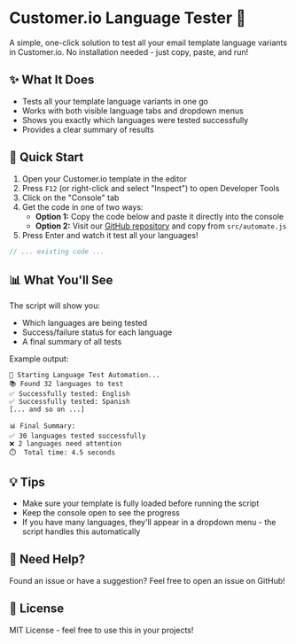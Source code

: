 # Customer.io Language Tester 🚀

A simple, one-click solution to test all your email template language variants in Customer.io. No installation needed - just copy, paste, and run!

## ✨ What It Does

- Tests all your template language variants in one go
- Works with both visible language tabs and dropdown menus
- Shows you exactly which languages were tested successfully
- Provides a clear summary of results

## 🎯 Quick Start

1. Open your Customer.io template in the editor
2. Press `F12` (or right-click and select "Inspect") to open Developer Tools
3. Click on the "Console" tab
4. Get the code in one of two ways:
   - **Option 1:** Copy the code below and paste it directly into the console
   - **Option 2:** Visit our [GitHub repository](https://github.com/pranavkafle/customerio-language-tester) and copy from `src/automate.js`
5. Press Enter and watch it test all your languages!

```javascript
// ... existing code ...
```

## 📊 What You'll See

The script will show you:
- Which languages are being tested
- Success/failure status for each language
- A final summary of all tests

Example output:
```
🚀 Starting Language Test Automation...
📚 Found 32 languages to test
✅ Successfully tested: English
✅ Successfully tested: Spanish
[... and so on ...]

📊 Final Summary:
✅ 30 languages tested successfully
❌ 2 languages need attention
⏱️  Total time: 4.5 seconds
```

## 💡 Tips

- Make sure your template is fully loaded before running the script
- Keep the console open to see the progress
- If you have many languages, they'll appear in a dropdown menu - the script handles this automatically

## 🤝 Need Help?

Found an issue or have a suggestion? Feel free to open an issue on GitHub!

## 📄 License

MIT License - feel free to use this in your projects! 
